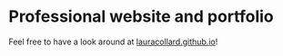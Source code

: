 # Professional website and portfolio
Feel free to have a look around at [lauracollard.github.io](https://lauracollard.github.io/index.html)!

